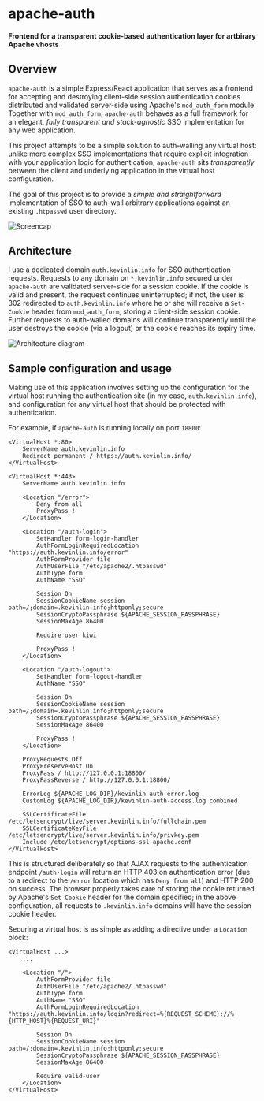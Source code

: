 # apache-auth
#### Frontend for a transparent cookie-based authentication layer for artbirary Apache vhosts

## Overview

`apache-auth` is a simple Express/React application that serves as a frontend for accepting and destroying client-side session authentication cookies distributed and validated server-side using Apache's `mod_auth_form` module. Together with `mod_auth_form`, `apache-auth` behaves as a full framework for an elegant, *fully transparent and stack-agnostic* SSO implementation for any web application.

This project attempts to be a simple solution to auth-walling any virtual host: unlike more complex SSO implementations that require explicit integration with your application logic for authentication, `apache-auth` sits *transparently* between the client and underlying application in the virtual host configuration.

The goal of this project is to provide a *simple and straightforward* implementation of SSO to auth-wall arbitrary applications against an existing `.htpasswd` user directory.

![Screencap](http://i.imgur.com/AVizIr5.gif)

## Architecture

I use a dedicated domain `auth.kevinlin.info` for SSO authentication requests. Requests to any domain on `*.kevinlin.info` secured under `apache-auth` are validated server-side for a session cookie. If the cookie is valid and present, the request continues uninterrupted; if not, the user is 302 redirected to `auth.kevinlin.info` where he or she will receive a `Set-Cookie` header from `mod_auth_form`, storing a client-side session cookie. Further requests to auth-walled domains will continue transparently until the user destroys the cookie (via a logout) or the cookie reaches its expiry time.

![Architecture diagram](http://i.imgur.com/PUVdcDb.png)

## Sample configuration and usage

Making use of this application involves setting up the configuration for the virtual host running the authentication site (in my case, `auth.kevinlin.info`), and configuration for any virtual host that should be protected with authentication.

For example, if `apache-auth` is running locally on port `18800`:

```
<VirtualHost *:80>
    ServerName auth.kevinlin.info
    Redirect permanent / https://auth.kevinlin.info/
</VirtualHost>

<VirtualHost *:443>
    ServerName auth.kevinlin.info

    <Location "/error">
        Deny from all
        ProxyPass !
    </Location>

    <Location "/auth-login">
        SetHandler form-login-handler
        AuthFormLoginRequiredLocation "https://auth.kevinlin.info/error"
        AuthFormProvider file
        AuthUserFile "/etc/apache2/.htpasswd"
        AuthType form
        AuthName "SSO"

        Session On
        SessionCookieName session path=/;domain=.kevinlin.info;httponly;secure
        SessionCryptoPassphrase ${APACHE_SESSION_PASSPHRASE}
        SessionMaxAge 86400

        Require user kiwi

        ProxyPass !
    </Location>

    <Location "/auth-logout">
        SetHandler form-logout-handler
        AuthName "SSO"

        Session On
        SessionCookieName session path=/;domain=.kevinlin.info;httponly;secure
        SessionCryptoPassphrase ${APACHE_SESSION_PASSPHRASE}
        SessionMaxAge 86400

        ProxyPass !
    </Location>

    ProxyRequests Off
    ProxyPreserveHost On
    ProxyPass / http://127.0.0.1:18800/
    ProxyPassReverse / http://127.0.0.1:18800/

    ErrorLog ${APACHE_LOG_DIR}/kevinlin-auth-error.log
    CustomLog ${APACHE_LOG_DIR}/kevinlin-auth-access.log combined

    SSLCertificateFile /etc/letsencrypt/live/server.kevinlin.info/fullchain.pem
    SSLCertificateKeyFile /etc/letsencrypt/live/server.kevinlin.info/privkey.pem
    Include /etc/letsencrypt/options-ssl-apache.conf
</VirtualHost>
```

This is structured deliberately so that AJAX requests to the authentication endpoint `/auth-login` will return an HTTP 403 on authentication error (due to a redirect to the `/error` location which has `Deny from all`) and HTTP 200 on success. The browser properly takes care of storing the cookie returned by Apache's `Set-Cookie` header for the domain specified; in the above configuration, all requests to `.kevinlin.info` domains will have the session cookie header.

Securing a virtual host is as simple as adding a directive under a `Location` block:

```
<VirtualHost ...>
	...

	<Location "/">
        AuthFormProvider file
        AuthUserFile "/etc/apache2/.htpasswd"
        AuthType form
        AuthName "SSO"
        AuthFormLoginRequiredLocation "https://auth.kevinlin.info/login?redirect=%{REQUEST_SCHEME}://%{HTTP_HOST}%{REQUEST_URI}"

        Session On
        SessionCookieName session path=/;domain=.kevinlin.info;httponly;secure
        SessionCryptoPassphrase ${APACHE_SESSION_PASSPHRASE}
        SessionMaxAge 86400

        Require valid-user
    </Location>
</VirtualHost>
```